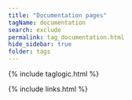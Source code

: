 ```yaml
---
title: "Documentation pages"
tagName: documentation
search: exclude
permalink: tag_documentation.html
hide_sidebar: true
folder: tags
---
```

{% include taglogic.html %}

{% include links.html %}
